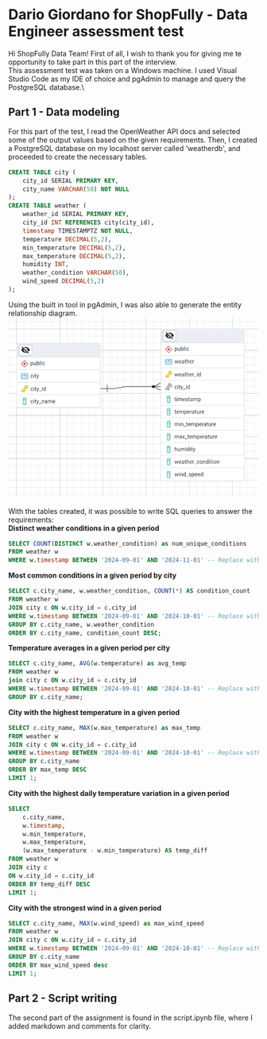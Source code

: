 # Dario Giordano for ShopFully - Data Engineer assessment test

Hi ShopFully Data Team! First of all, I wish to thank you for giving me te opportunity to take part in this part of the interview.\
This assessment test was taken on a Windows machine. I used Visual Studio Code as my IDE of choice and pgAdmin to manage and query the PostgreSQL database.\

## Part 1 - Data modeling
For this part of the test, I read the OpenWeather API docs and selected some of the output values based on the given requirements. Then, I created a PostgreSQL database on my localhost server called 'weatherdb', and proceeded to create the necessary tables.

``` sql
CREATE TABLE city (
    city_id SERIAL PRIMARY KEY,
    city_name VARCHAR(50) NOT NULL
);
CREATE TABLE weather (
    weather_id SERIAL PRIMARY KEY,
    city_id INT REFERENCES city(city_id),
    timestamp TIMESTAMPTZ NOT NULL,
    temperature DECIMAL(5,2),
    min_temperature DECIMAL(5,2),
    max_temperature DECIMAL(5,2),
    humidity INT,
    weather_condition VARCHAR(50),
    wind_speed DECIMAL(5,2)
);
```

Using the built in tool in pgAdmin, I was also able to generate the entity relationship diagram.
![erdiag](/images/er_diagram.png)\
\
With the tables created, it was possible to write SQL queries to answer the requirements:\
**Distinct weather conditions in a given period**
``` sql
SELECT COUNT(DISTINCT w.weather_condition) as num_unique_conditions
FROM weather w
WHERE w.timestamp BETWEEN '2024-09-01' AND '2024-11-01' -- Replace with desired period
```
**Most common conditions in a given period by city**
``` sql
SELECT c.city_name, w.weather_condition, COUNT(*) AS condition_count
FROM weather w
JOIN city c ON w.city_id = c.city_id
WHERE w.timestamp BETWEEN '2024-09-01' AND '2024-10-01' -- Replace with desired period
GROUP BY c.city_name, w.weather_condition
ORDER BY c.city_name, condition_count DESC;
``` 
**Temperature averages in a given period per city**
``` sql
SELECT c.city_name, AVG(w.temperature) as avg_temp
FROM weather w
join city c ON w.city_id = c.city_id
WHERE w.timestamp BETWEEN '2024-09-01' AND '2024-10-01' -- Replace with desired period
GROUP BY c.city_name;
``` 
**City with the highest temperature in a given period**
``` sql
SELECT c.city_name, MAX(w.max_temperature) as max_temp
FROM weather w
JOIN city c ON w.city_id = c.city_id
WHERE w.timestamp BETWEEN '2024-09-01' AND '2024-10-01' -- Replace with desired period
GROUP BY c.city_name
ORDER BY max_temp DESC
LIMIT 1;
``` 
**City with the highest daily temperature variation in a given period**
``` sql
SELECT 
    c.city_name,
    w.timestamp,
    w.min_temperature,
    w.max_temperature,
    (w.max_temperature - w.min_temperature) AS temp_diff
FROM weather w
JOIN city c
ON w.city_id = c.city_id
ORDER BY temp_diff DESC
LIMIT 1;
``` 
**City with the strongest wind in a given period**
``` sql
SELECT c.city_name, MAX(w.wind_speed) as max_wind_speed
FROM weather w
JOIN city c ON w.city_id = c.city_id
WHERE w.timestamp BETWEEN '2024-09-01' AND '2024-10-01' -- Replace with desired period
GROUP BY c.city_name
ORDER BY max_wind_speed desc
LIMIT 1;
``` 

## Part 2 - Script writing
The second part of the assignment is found in the script.ipynb file, where I added markdown and comments for clarity.